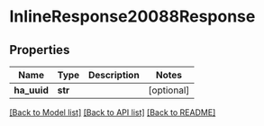 # InlineResponse20088Response

## Properties
Name | Type | Description | Notes
------------ | ------------- | ------------- | -------------
**ha_uuid** | **str** |  | [optional] 

[[Back to Model list]](../README.md#documentation-for-models) [[Back to API list]](../README.md#documentation-for-api-endpoints) [[Back to README]](../README.md)


